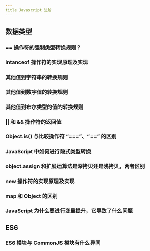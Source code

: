 ```yaml
---
title Javascript 进阶
---
```


## 数据类型

### == 操作符的强制类型转换规则？

### intanceof 操作符的实现原理及实现

### 其他值到字符串的转换规则

### 其他值到数字值的转换规则

### 其他值到布尔类型的值的转换规则

### || 和 && 操作符的返回值

### Object.is() 与比较操作符 “===”、“==” 的区别

### JavaScript 中如何进行隐式类型转换

### object.assign 和扩展运算法是深拷贝还是浅拷贝，两者区别

### new 操作符的实现原理及实现

### map 和 Object 的区别

### JavaScript 为什么要进行变量提升，它导致了什么问题

## ES6

### ES6 模块与 CommonJS 模块有什么异同
